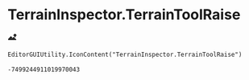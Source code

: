 # TerrainInspector.TerrainToolRaise
![](/img/TerrainInspector.TerrainToolRaise.png)

``` CSharp
EditorGUIUtility.IconContent("TerrainInspector.TerrainToolRaise")
```
```
-7499244911019970043
```
